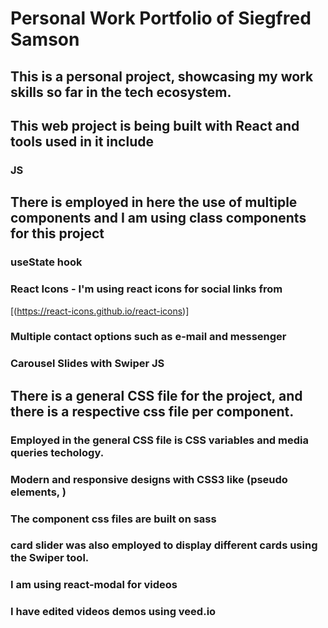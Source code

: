 # Personal Work Portfolio of Siegfred Samson

## This is a personal project, showcasing my work skills so far in the tech ecosystem.

## This web project is being built with React and tools used in it include

### JS

## There is employed in here the use of multiple components and I am using class components for this project

### useState hook

### React Icons - I'm using react icons for social links from

[(https://react-icons.github.io/react-icons)]

### Multiple contact options such as e-mail and messenger

### Carousel Slides with Swiper JS

## There is a general CSS file for the project, and there is a respective css file per component.

### Employed in the general CSS file is CSS variables and media queries techology.

### Modern and responsive designs with CSS3 like (pseudo elements, )

### The component css files are built on sass

### card slider was also employed to display different cards using the Swiper tool.

### I am using react-modal for videos

### I have edited videos demos using veed.io
